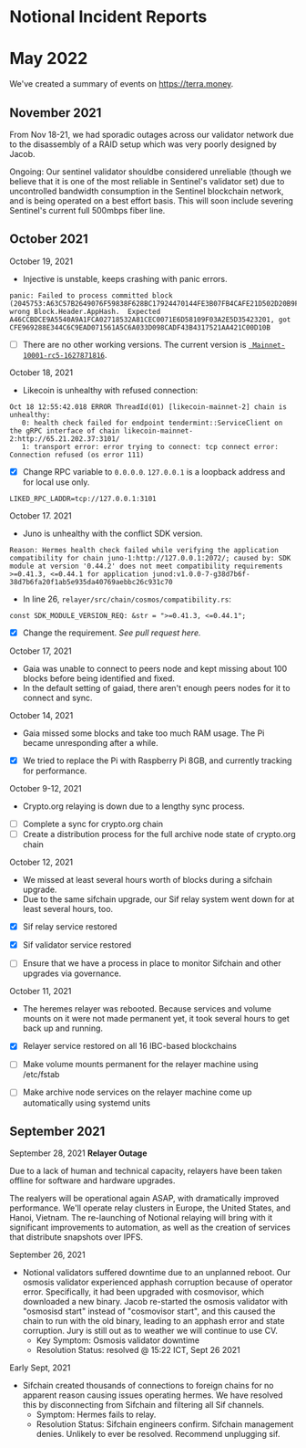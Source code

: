 # Notional Incident Reports


# May 2022

We've created a summary of events on https://terra.money.


## November 2021

From Nov 18-21, we had sporadic outages across our validator network due to the disassembly of a RAID setup which was very poorly designed by Jacob. 


Ongoing: Our sentinel validator shouldbe considered unreliable (though we believe that it is one of the most reliable in Sentinel's validator set) due to uncontrolled bandwidth consumption in the Sentinel blockchain network, and is being operated on a best effort basis.  This will soon include severing Sentinel's current full 500mbps fiber line.

## October 2021
October 19, 2021
- Injective is unstable, keeps crashing with panic errors.
```
panic: Failed to process committed block (2045753:A63C57B2649076F59838F628BC17924470144FE3B07FB4CAFE21D502D20B9F31): wrong Block.Header.AppHash.  Expected A46CCBDCE9A5540A9A1FCA02718532A81CEC0071E6D58109F03A2E5D35423201, got CFE969288E344C6C9EAD071561A5C6A033D098CADF43B4317521AA421C00D10B
```
- [ ] There are no other working versions. The current version is [` Mainnet-10001-rc5-1627871816`](https://github.com/InjectiveLabs/injective-chain-releases/releases/tag/v1.0.1-1627871816).

October 18, 2021
- Likecoin is unhealthy with refused connection:
```
Oct 18 12:55:42.018 ERROR ThreadId(01) [likecoin-mainnet-2] chain is unhealthy: 
   0: health check failed for endpoint tendermint::ServiceClient on the gRPC interface of chain likecoin-mainnet-2:http://65.21.202.37:3101/
   1: transport error: error trying to connect: tcp connect error: Connection refused (os error 111)
```
- [x] Change RPC variable to `0.0.0.0`. `127.0.0.1` is a loopback address and for local use only.
```
LIKED_RPC_LADDR=tcp://127.0.0.1:3101
```

October 17. 2021
- Juno is unhealthy with the conflict SDK version.
```
Reason: Hermes health check failed while verifying the application compatibility for chain juno-1:http://127.0.0.1:2072/; caused by: SDK module at version '0.44.2' does not meet compatibility requirements >=0.41.3, <=0.44.1 for application junod:v1.0.0-7-g38d7b6f-38d7b6fa20f1ab5e935da40769aebbc26c931c70
```
- In line 26, `relayer/src/chain/cosmos/compatibility.rs`:
```
const SDK_MODULE_VERSION_REQ: &str = ">=0.41.3, <=0.44.1";
```
- [x] Change the requirement. *See pull request here.*

October 17, 2021
- Gaia was unable to connect to peers node and kept missing about 100 blocks before being identified and fixed.
- In the default setting of gaiad, there aren't enough peers nodes for it to connect and sync.

October 14, 2021
- Gaia missed some blocks and take too much RAM usage. The Pi became unresponding after a while.
- [x] We tried to replace the Pi with Raspberry Pi 8GB, and currently tracking for performance.

October 9-12, 2021
* Crypto.org relaying is down due to a lengthy sync process. 
- [ ] Complete a sync for crypto.org chain
- [ ] Create a distribution process for the full archive node state of crypto.org chain

October 12, 2021
* We missed at least several hours worth of blocks during a sifchain upgrade.  
* Due to the same sifchain upgrade, our Sif relay system went down for at least several hours, too. 
- [x] Sif relay service restored
- [x] Sif validator service restored 
- [ ] Ensure that we have a process in place to monitor Sifchain and other upgrades via governance. 


October 11, 2021
* The heremes relayer was rebooted.  Because services and volume mounts on it were not made permanent yet, it took several hours to get back up and running.  
- [x] Relayer service restored on all 16 IBC-based blockchains 
- [ ] Make volume mounts permanent for the relayer machine using /etc/fstab
- [ ] Make archive node services on the relayer machine come up automatically using systemd units


## September 2021
September 28, 2021
**Relayer Outage**

Due to a lack of human and technical capacity, relayers have been taken offline for software and hardware upgrades.

The realyers will be operational again ASAP, with dramatically improved performance.  We'll operate relay clusters in Europe, the United States, and Hanoi, Vietnam.  The re-launching of Notional relaying will bring with it significant improvements to automation, as well as the creation of services that distribute snapshots over IPFS.    




September 26, 2021
* Notional validators suffered downtime due to an unplanned reboot.  Our osmosis validator experienced apphash corruption because of operator error.  Specifically, it had been upgraded with cosmovisor, which downloaded a new binary.  Jacob re-started the osmosis validator with "osmosisd start" instead of "cosmovisor start", and this caused the chain to run with the old binary, leading to an apphash error and state corruption.    Jury is still out as to weather we will continue to use CV.
  * Key Symptom: Osmosis validator downtime
  * Resolution Status: resolved @ 15:22 ICT, Sept 26 2021


Early Sept, 2021
* Sifchain created thousands of connections to foreign chains for no apparent reason causing issues operating hermes.  We have resolved this by disconnecting from Sifchain and filtering all Sif channels.  
  * Symptom: Hermes fails to relay.
  * Resolution Status: Sifchain engineers confirm. Sifchain management denies.  Unlikely to ever be resolved.  Recommend unplugging sif.  




